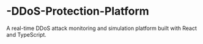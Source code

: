 # -DDoS-Protection-Platform
A real-time DDoS attack monitoring and simulation platform built with React and TypeScript.
